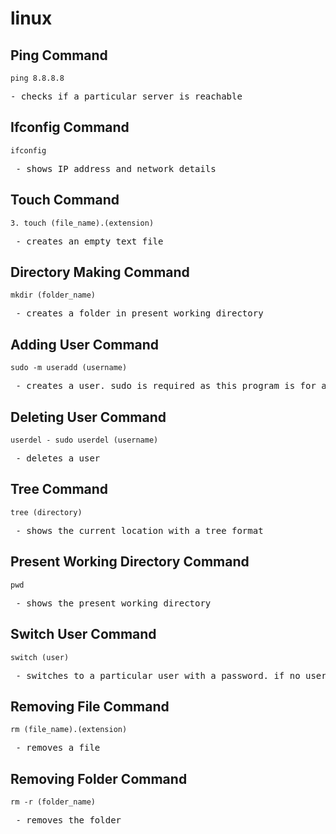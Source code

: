 # linux
## Ping Command
```
ping 8.8.8.8
```

<pre>
- checks if a particular server is reachable
</pre>

## Ifconfig Command
```
ifconfig 
```
<pre>
 - shows IP address and network details
</pre>

## Touch Command
```
3. touch (file_name).(extension)
```
<pre>
 - creates an empty text file
</pre>

##  Directory Making Command
```
mkdir (folder_name)
```
<pre>
 - creates a folder in present working directory
</pre>

## Adding User Command
```
sudo -m useradd (username)
```
<pre>
 - creates a user. sudo is required as this program is for administrators
</pre>

## Deleting User Command
```
userdel - sudo userdel (username)
```
<pre>
 - deletes a user
</pre>

## Tree Command
```
tree (directory)
```
<pre>
 - shows the current location with a tree format
</pre>

## Present Working Directory Command
```
pwd
```
<pre>
 - shows the present working directory
</pre>

## Switch User Command
```
switch (user)
```
<pre>
 - switches to a particular user with a password. if no username entered, it will enter be taken as admin if perms given
</pre>

## Removing File Command
```
rm (file_name).(extension)
```
<pre>
 - removes a file
</pre>

## Removing Folder Command
```
rm -r (folder_name)
```
<pre>
 - removes the folder
</pre>


